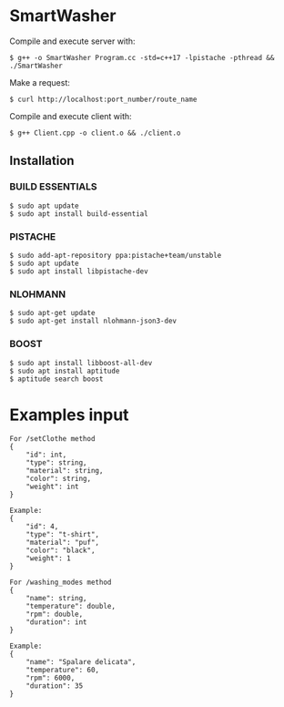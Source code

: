 # SmartWasher
Compile and execute server with:
```
$ g++ -o SmartWasher Program.cc -std=c++17 -lpistache -pthread && ./SmartWasher
```

Make a request:
```
$ curl http://localhost:port_number/route_name
```

Compile and execute client with:
```
$ g++ Client.cpp -o client.o && ./client.o
```

## Installation

### BUILD ESSENTIALS

```
$ sudo apt update
$ sudo apt install build-essential
```

### PISTACHE

```
$ sudo add-apt-repository ppa:pistache+team/unstable
$ sudo apt update
$ sudo apt install libpistache-dev
```

### NLOHMANN
```
$ sudo apt-get update
$ sudo apt-get install nlohmann-json3-dev
```

### BOOST
```
$ sudo apt install libboost-all-dev
$ sudo apt install aptitude
$ aptitude search boost
```


# Examples input
```
For /setClothe method
{
	"id": int,
	"type": string,
	"material": string,
	"color": string,
	"weight": int
}

Example:
{
	"id": 4,
	"type": "t-shirt",
	"material": "puf",
	"color": "black",
	"weight": 1
}

```

```
For /washing_modes method
{
 	"name": string,
    "temperature": double,
    "rpm": double,
    "duration": int
}

Example:
{
 	"name": "Spalare delicata",
    "temperature": 60,
    "rpm": 6000,
    "duration": 35
}
```
